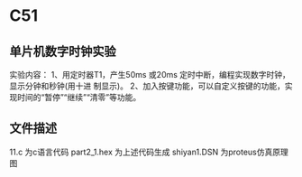 # C51
## 单片机数字时钟实验
实验内容：
1、用定时器T1，产生50ms 或20ms 定时中断，编程实现数字时钟，显示分钟和秒钟(用十进
制显示)。
2、加入按键功能，可以自定义按键的功能，实现时间的“暂停”“继续”“清零”等功能。
## 文件描述
11.c 为c语言代码 
part2_1.hex 为上述代码生成 
shiyan1.DSN 为proteus仿真原理图

